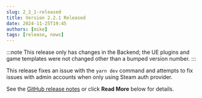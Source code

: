 ```yaml
---
slug: 2_2_1-released
title: Version 2.2.1 Released
date: 2024-11-25T19:45
authors: [mike]
tags: [release, news]
---
```


:::note
This release only has changes in the Backend; the UE plugins and game templates were not changed other than a bumped version number.
:::

This release fixes an issue with the `yarn dev` command and attempts to fix issues with admin accounts when only using Steam auth provider.

See the [GitHub release notes](https://github.com/RedwoodMMO/RedwoodPlugins/releases/tag/2.2.1) or click **Read More** below for details.
